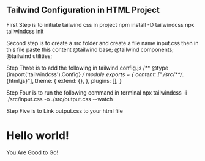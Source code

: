 ## Tailwind Configuration in HTML Project

First Step is to initiate tailwind css in project 
npm install -D tailwindcss
npx tailwindcss init

Second step is to create a src folder and create a file name input.css then in this file paste this content 
@tailwind base;
@tailwind components;
@tailwind utilities;


Step Three is to add the following in tailwind.config.js 
/** @type {import('tailwindcss').Config} */
module.exports = {
  content: ["./src/**/*.{html,js}"],
  theme: {
    extend: {},
  },
  plugins: [],
}

Step Four is to run the following command in terminal
npx tailwindcss -i ./src/input.css -o ./src/output.css --watch

Step Five is to Link output.css to your html file 
<!doctype html>
<html>
<head>
  <meta charset="UTF-8">
  <meta name="viewport" content="width=device-width, initial-scale=1.0">
  <link href="./output.css" rel="stylesheet">
</head>
<body>
  <h1 class="text-3xl font-bold underline">
    Hello world!
  </h1>
</body>
</html>

You Are Good to Go!